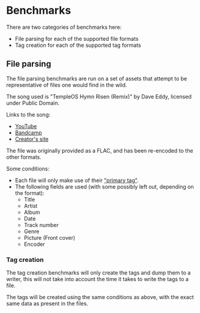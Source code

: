 # Benchmarks

There are two categories of benchmarks here:
* File parsing for each of the supported file formats
* Tag creation for each of the supported tag formats

## File parsing

The file parsing benchmarks are run on a set of assets that attempt to be representative of
files one would find in the wild.

The song used is "TempleOS Hymn Risen (Remix)" by Dave Eddy, licensed under Public Domain.

Links to the song:
* [YouTube](https://www.youtube.com/watch?v=IdYMA6hY_74)
* [Bandcamp](https://daveeddy.bandcamp.com/track/templeos-hymn-risen-remix)
* [Creator's site](https://music.daveeddy.com/tracks/templeos-hymn-risen-remix/)

The file was originally provided as a FLAC, and has been re-encoded to the other formats.

Some conditions:

* Each file will only make use of their ["primary tag"](https://docs.rs/lofty/latest/lofty/enum.FileType.html#method.primary_tag_type).
* The following fields are used (with some possibly left out, depending on the format):
  * Title
  * Artist
  * Album
  * Date
  * Track number
  * Genre
  * Picture (Front cover)
  * Encoder

### Tag creation

The tag creation benchmarks will only create the tags and dump them to a writer,
this will not take into account the time it takes to write the tags to a file.

The tags will be created using the same conditions as above, with the exact same data as present in the files.
